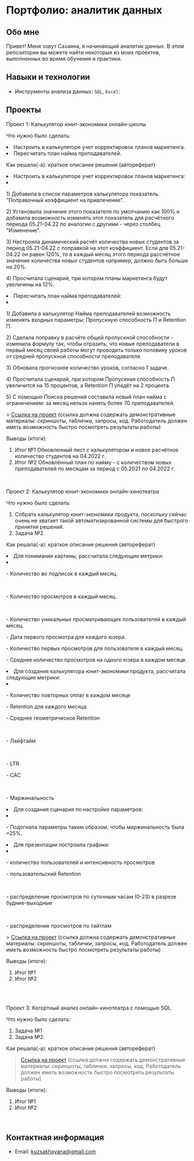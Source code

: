 # Портфолио: аналитик данных

## Обо мне 

Привет! Меня зовут Сахаяна, я начинающий аналитик данных. В этом репозитории вы можете найти некоторые из моих проектов, выполненных во время обучения и практики.

## Навыки и технологии
- Инструменты анализа данных: ``SQL``, ``Excel``:

## Проекты
<p> Проект 1: Калькулятор юнит-экономики онлайн-школы</p>
<p>Что нужно было сделать:<p>
</ol>
  <li> Настроить в калькуляторе учет корректировок планов маркетинга.</li>
  <li> Пересчитать план найма преподавателей.</li>
</ol>
<p>Как решала(-а): краткое описание решения (автореферат)<p>
<li> Настроить в калькуляторе учет корректировок планов маркетинга:<li>
</ol>
<p>1) Добавила в список параметров калькулятора показатель "Поправочный коэффициент на привлечение".<p>
<p>2) Установила значение этого показателя по умолчанию как 100% и добавила возможность изменять этот показатель для расчётного периода 05.21-04.22 по аналогии с другими - через столбец "Изменение".<p>
<p>3) Настроила динамический расчёт количества новых студентов за период 05.21-04.22 с поправкой на этот коэффициент. Если для 05.21-04.22 он равен 120%, то в каждый месяц этого периода рассчётное значение количества новых студентов например, должно быть больше на 20%.<p>
<p>4) Просчитала сценарий, при котором планы маркетинга будут увеличены на 12%.<p>
</ol>
<li> Пересчитать план найма преподавателей:<li>
</ol>
<p>1) Добавила в калькулятор Найма преподавателей возможность изменять входных параметры: Пропускную способность П и Retention П.<p>
<p>2) Сделала поправку в расчёте общей пропускной способности - изменила формулу так, чтобы отразить, что новые преподаватели в первый месяц своей работы могут проводить только половину уроков от средней пропускной способности преподавателя.<p>
<p>3) Обновила прогнозное количество уроков, согласно 1 задаче.<p>
<p>4) Просчитала сценарий, при котором Пропускная способность П увеличится на 15 процентов, а Retention П упадёт на 2 процента.<p>
<p>5) С помощью Поиска решений составила новый план найма с ограничением: за месяц нельзя нанять более 70 преподавателей.<p>
</ol> 
> <a href="https://github.com/SakhayanaKuzmina/Sakhayana_Kuzmina/blob/main/%D0%9F%D1%80%D0%BE%D0%B5%D0%BA%D1%82%201.xlsx">Ссылка на проект</a>
  (ссылка должна содержать демонстративные материалы: скриншоты, таблички, запросы, код. Работодатель должен иметь возможность быстро посмотреть результаты работы)

<p>Выводы (итоги):<p>
<ol>
  <li>Итог №1 Обновленный лист с калькулятором и новое расчётное количество студентов на 04.2022 г. </li>
  <li>Итог №2 Обновлённый план по найму - с количеством новых преподавателей по месяцам за период с 05.2021 по 04.2022 г. </li>
</ol>
<br> 

<p> Проект 2: Калькулятор юнит-экономики онлайн-кинотеатра</p>
<p>Что нужно было сделать:<p>
<ol>
  <li>Собрать калькулятор юнит-экономики продукта, поскольку сейчас очень не хватает такой автоматизированной системы для быстрого принятия решений. </li>
  <li>Задача №2.</li>
</ol>

<p>Как решала(-а): краткое описание решения (автореферат)<p>
</ol>
<li> Для понимания картины, рассчитала следующие метрики:<li>
<p>- Количество во подписок в каждый месяц.<p>       
<p>- Количество просмотров в каждый месяц.<p>  
<p>- Количество уникальных просматривающих пользователей в каждый месяц.<p>
<p>- Дата первого просмотра для каждого юзера.<p>
<p>- Количество первых просмотров для пользователя в каждый месяц.<p>
<p>- Среднее количество просмотров на одного юзера в каждом месяце.<p>
</ol>
<li> Для создания калькулятора юнит-экономики продукта, рассчитала следующие метрики:<li>
<p>- Количество повторных оплат в каждом месяце<p>
<p>- Retention для каждого месяца<p>
<p>- Среднее геометрическое Retention<p>    
<p>- Лайфтайм<p>      
<p>- LTR<p>
<p>- CAC<p>   
<p>- Маржинальность<p>
</ol> 
<li> Для создания сценария по настройке параметров:<li> 
<p>- Подогнала параметры таким образом, чтобы маржинальность была +25%.<p>
</ol>
<li> Для презентации построила графики:<li>
<p>- количество пользователей и интенсивность просмотров<p>
<p>- пользовательский Retention<p>    
<p>- распределение просмотров по суточным часам (0-23) в разрезе будние-выходные<p>     
<p>- распределение просмотров по тайтлам<p>
</ol>  
> <a href="https://drive.google.com/drive/folders/13Ee51QWeEFtARSBFqfTYBQ3naTb-Rdzx">Ссылка на проект</a>
 (ссылка должна содержать демонстративные материалы: скриншоты, таблички, запросы, код. Работодатель должен иметь возможность быстро посмотреть результаты работы)
 
<p>Выводы (итоги):<p>
<ol>
  <li>Итог №1</li>
  <li>Итог №2</li>
</ol>
<br> 

<br> 
<p> Проект 3: Когортный анализ онлайн-кинотеатра с помощью SQL</p>
<p>Что нужно было сделать:<p>
<ol>
  <li>Задача №1</li>
  <li>Задача №2.</li>
</ol>

<p>Как решала(-а): краткое описание решения (автореферат)<p>
  
> <a href="https://drive.google.com/drive/folders/1JS3mRx8_s8mohnmEV3_DgDbQ6YkLUFuV">Ссылка на проект</a>
(ссылка должна содержать демонстративные материалы: скриншоты, таблички, запросы, код. Работодатель должен иметь возможность быстро посмотреть результаты работы)

  <p>Выводы (итоги):<p>
<ol>
  <li>Итог №1</li>
  <li>Итог №2</li>
</ol>
<br> 

## Контактная информация
- Email:  kuzsakhayana@gmail.com
